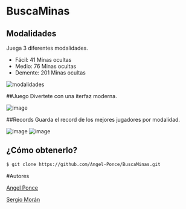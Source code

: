 # BuscaMinas
## Modalidades
Juega 3 diferentes modalidades.
- Fácil: 41 Minas ocultas
- Medio: 76 Minas ocultas
- Demente: 201 Minas ocultas

![modalidades](https://user-images.githubusercontent.com/60164099/104354211-810c5f80-54ce-11eb-9045-0a264fa56980.JPG)

##Juego
Divertete con una iterfaz moderna.

![image](https://user-images.githubusercontent.com/60164099/104354569-fd9f3e00-54ce-11eb-88a9-9ba429a6a699.png)

##Records
Guarda el record de los mejores jugadores por modalidad.

![image](https://user-images.githubusercontent.com/60164099/104354628-1871b280-54cf-11eb-9a22-4fa5fe123cac.png) 
![image](https://user-images.githubusercontent.com/60164099/104354768-54a51300-54cf-11eb-8bd2-902f0f7fc742.png)

## ¿Cómo obtenerlo?
```sh
$ git clone https://github.com/Angel-Ponce/BuscaMinas.git
```
#Autores

[Angel Ponce](https://github.com/Angel-Ponce)

[Sergio Morán](https://github.com/Fernando1221)
